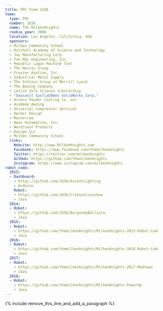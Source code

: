 ```yaml
---
title: FRC Team 1836
team:
  type: FRC
  number: 1836
  name: The MilkenKnights
  rookie_year: 2006
  location: Los Angeles, California, USA
  sponsors:
  - Milken Community School
  - Mitchell Academy of Science and Technology
  - Jay Manufacturing Corp
  - Too Mac Engineering, Inc.
  - Republic Lagun Machine Tool
  - The Marvin Group
  - Frazier Avation, Inc.
  - Industrial Metal Supply
  - The Schloss Group at Merrill Lynch
  - The Boeing Company
  - Leslie Zola Science Scholarship
  - "Dassault Syst\xE8mes SolidWorks Corp."
  - Arnaco Powder Coating Co .inc
  - Academy Awning
  - Universal Compressor Services
  - Decker Design
  - Mastercam
  - Haas Automation, Inc.
  - WestCoast Products
  - Design LLC
  - Milken Community School
  links:
    Website: http://www.MilkenKnights.com
    Facebook: https://www.facebook.com/themilkenknights
    Twitter: https://twitter.com/milkenknights
    GitHub: https://github.com/themilkenknights
    Instagram: https://www.instagram.com/milkenknights
robot_code:
  2013:
  - Dashboard:
    - https://github.com/1836/AscentLighting
    - Arduino
    Robot:
    - https://github.com/1836/CrimsonCrossbow
    - Java
  2014:
  - Robot:
    - https://github.com/1836/BurgundyBallista
    - Java
  2015:
  - Robot:
    - https://github.com/themilkenknights/MilkenKnights-2015-Robot-Code
    - Java
  2016:
  - Robot:
    - https://github.com/themilkenknights/MilkenKnights-2016-Robot-Code
    - Java
  2017:
  - Robot:
    - https://github.com/themilkenknights/MilkenKnights-2017-Madtown
    - Java
  2018:
  - Robot:
    - https://github.com/themilkenknights/MilkenKnights-PowerUp
    - Java
---
```


{% include remove_this_line_and_add_a_paragraph %}
